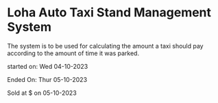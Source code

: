 # Loha Auto Taxi Stand Management System
The system is to be used for calculating the amount a taxi should pay according to the amount of time it was parked.

started on: Wed 04-10-2023

Ended On: Thur 05-10-2023

Sold at $ on 05-10-2023
